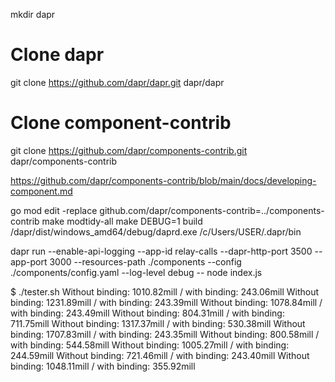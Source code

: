 mkdir dapr

# Clone dapr
git clone https://github.com/dapr/dapr.git dapr/dapr

# Clone component-contrib
git clone https://github.com/dapr/components-contrib.git dapr/components-contrib

https://github.com/dapr/components-contrib/blob/main/docs/developing-component.md

go mod edit -replace github.com/dapr/components-contrib=../components-contrib
make modtidy-all
make DEBUG=1 build
/dapr/dist/windows_amd64/debug/daprd.exe /c/Users/USER/.dapr/bin 


dapr run --enable-api-logging  --app-id relay-calls  --dapr-http-port 3500 --app-port 3000 --resources-path ./components --config ./components/config.yaml --log-level debug  -- node index.js


$ ./tester.sh
Without binding: 1010.82mill / with binding: 243.06mill
Without binding: 1231.89mill / with binding: 243.39mill
Without binding: 1078.84mill / with binding: 243.49mill
Without binding: 804.31mill / with binding: 711.75mill
Without binding: 1317.37mill / with binding: 530.38mill
Without binding: 1707.83mill / with binding: 243.35mill
Without binding: 800.58mill / with binding: 544.58mill
Without binding: 1005.27mill / with binding: 244.59mill
Without binding: 721.46mill / with binding: 243.40mill
Without binding: 1048.11mill / with binding: 355.92mill